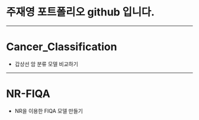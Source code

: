 # 주재영 포트폴리오 github 입니다.
***
# Cancer_Classification
- 갑상선 암 분류 모델 비교하기
***
# NR-FIQA
- NR을 이용한 FIQA 모델 만들기
